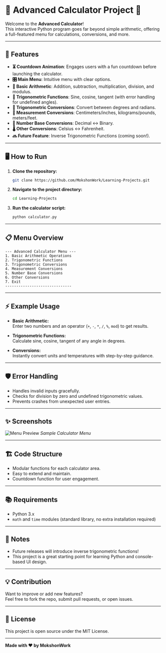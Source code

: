 # 🎉 Advanced Calculator Project 🎉

Welcome to the **Advanced Calculator**!  
This interactive Python program goes far beyond simple arithmetic, offering a full-featured menu for calculations, conversions, and more.

---

## 🚀 Features

- **⏳ Countdown Animation**: Engages users with a fun countdown before launching the calculator.
- **🎛️ Main Menu**: Intuitive menu with clear options.
- **🧮 Basic Arithmetic**: Addition, subtraction, multiplication, division, and modulus.
- **📐 Trigonometric Functions**: Sine, cosine, tangent (with error handling for undefined angles).
- **🔄 Trigonometric Conversions**: Convert between degrees and radians.
- **📏 Measurement Conversions**: Centimeters/inches, kilograms/pounds, meters/feet.
- **🔢 Number Base Conversions**: Decimal ↔ Binary.
- **🌡️ Other Conversions**: Celsius ↔ Fahrenheit.
- **🔜 Future Feature**: Inverse Trigonometric Functions (coming soon!).

---

## 🖥️ How to Run

1. **Clone the repository:**
    ```bash
    git clone https://github.com/MokshonWork/Learning-Projects.git
    ```
2. **Navigate to the project directory:**
    ```bash
    cd Learning-Projects
    ```
3. **Run the calculator script:**
    ```bash
    python calculator.py
    ```

---

## 📋 Menu Overview

```text
--- Advanced Calculator Menu ---
1. Basic Arithmetic Operations
2. Trigonometric Functions
3. Trigonometric Conversions
4. Measurement Conversions
5. Number Base Conversions
6. Other Conversions
7. Exit
------------------------------
```

---

## ⚡ Example Usage

- **Basic Arithmetic:**  
  Enter two numbers and an operator (`+`, `-`, `*`, `/`, `%`, `mod`) to get results.

- **Trigonometric Functions:**  
  Calculate sine, cosine, tangent of any angle in degrees.

- **Conversions:**  
  Instantly convert units and temperatures with step-by-step guidance.

---

## 🛡️ Error Handling

- Handles invalid inputs gracefully.
- Checks for division by zero and undefined trigonometric values.
- Prevents crashes from unexpected user entries.

---

## ✨ Screenshots

![Menu Preview](https://user-images.githubusercontent.com/0000000/0000000000/menu-preview.png)
*Sample Calculator Menu*

---

## 🏗️ Code Structure

- Modular functions for each calculator area.
- Easy to extend and maintain.
- Countdown function for user engagement.

---

## 📚 Requirements

- Python 3.x
- `math` and `time` modules (standard library, no extra installation required)

---

## 📝 Notes

- Future releases will introduce inverse trigonometric functions!
- This project is a great starting point for learning Python and console-based UI design.

---

## 💡 Contribution

Want to improve or add new features?  
Feel free to fork the repo, submit pull requests, or open issues.

---

## 📄 License

This project is open source under the MIT License.

---

**Made with ❤️ by MokshonWork**
